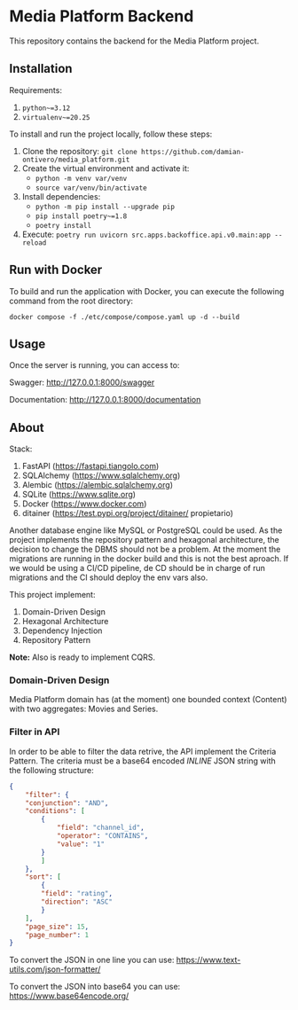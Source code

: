 # Media Platform Backend

This repository contains the backend for the Media Platform project.

## Installation

Requirements:

1. `python~=3.12`
2. `virtualenv~=20.25`

To install and run the project locally, follow these steps:

1. Clone the repository: `git clone https://github.com/damian-ontivero/media_platform.git`
2. Create the virtual environment and activate it:
    - `python -m venv var/venv`
    - `source var/venv/bin/activate`
3. Install dependencies:
    - `python -m pip install --upgrade pip`
    - `pip install poetry~=1.8`
    - `poetry install`
4. Execute: `poetry run uvicorn src.apps.backoffice.api.v0.main:app --reload`


## Run with Docker

To build and run the application with Docker, you can execute the following command from the root directory:

`docker compose -f ./etc/compose/compose.yaml up -d --build`

## Usage

Once the server is running, you can access to:

Swagger: http://127.0.0.1:8000/swagger

Documentation: http://127.0.0.1:8000/documentation


## About

Stack:

1. FastAPI (https://fastapi.tiangolo.com)
2. SQLAlchemy (https://www.sqlalchemy.org)
3. Alembic (https://alembic.sqlalchemy.org)
4. SQLite (https://www.sqlite.org)
5. Docker (https://www.docker.com)
6. ditainer (https://test.pypi.org/project/ditainer/ propietario)

Another database engine like MySQL or PostgreSQL could be used.
As the project implements the repository pattern and hexagonal architecture, the decision to change the
DBMS should not be a problem. At the moment the migrations are running in the docker build and this is not the best aproach.
If we would be using a CI/CD pipeline, de CD should be in charge of run migrations and the CI should deploy the env vars also. 


This project implement:

1. Domain-Driven Design
2. Hexagonal Architecture
3. Dependency Injection
4. Repository Pattern

**Note:** Also is ready to implement CQRS.

### Domain-Driven Design

Media Platform domain has (at the moment) one bounded context (Content) with two aggregates: Movies and Series.


### Filter in API

In order to be able to filter the data retrive, the API implement the Criteria Pattern.
The criteria must be a base64 encoded *INLINE* JSON string with the following structure:

```json    
{
    "filter": {
    "conjunction": "AND",
    "conditions": [
        {
            "field": "channel_id",
            "operator": "CONTAINS",
            "value": "1"
        }
        ]
    },
    "sort": [
        {
        "field": "rating",
        "direction": "ASC"
        }
    ],
    "page_size": 15,
    "page_number": 1
}
```

To convert the JSON in one line you can use: https://www.text-utils.com/json-formatter/

To convert the JSON into base64 you can use: https://www.base64encode.org/
